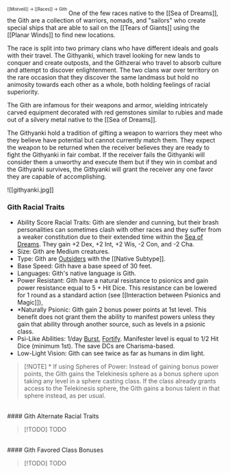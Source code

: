 <sup><sup>[[Mistveil]] → [[Races]] → Gith</sup></sup>
One of the few races native to the [[Sea of Dreams]], the Gith are a collection of warriors, nomads, and "sailors" who create special ships that are able to sail on the [[Tears of Giants]] using the [[Planar Winds]] to find new locations.

The race is split into two primary clans who have different ideals and goals with their travel. The Githyanki, which travel looking for new lands to conquer and create outposts, and the Githzerai who travel to absorb culture and attempt to discover enlightenment. The two clans war over territory on the rare occasion that they discover the same landmass but hold no animosity towards each other as a whole, both holding feelings of racial superiority.

The Gith are infamous for their weapons and armor, wielding intricately carved equipment decorated with red gemstones similar to rubies and made out of a silvery metal native to the [[Sea of Dreams]].

The Githyanki hold a tradition of gifting a weapon to warriors they meet who they believe have potential but cannot currently match them. They expect the weapon to be returned when the receiver believes they are ready to fight the Githyanki in fair combat. If the receiver fails the Githyanki will consider them a unworthy and execute them but if they win in combat and the Githyanki survives, the Githyanki will grant the receiver any one favor they are capable of accomplishing. 

![[githyanki.jpg]]

### Gith Racial Traits
- Ability Score Racial Traits: Gith are slender and cunning, but their brash personalities can sometimes clash with other races and they suffer from a weaker constitution due to their extended time within the [Sea of Dreams](https://mistveil.fandom.com/wiki/Sea_of_Dreams "Sea of Dreams"). They gain +2 Dex, +2 Int, +2 Wis, -2 Con, and -2 Cha.
- Size: Gith are Medium creatures.
- Type: Gith are [Outsiders](https://www.d20pfsrd.com/bestiary/rules-for-monsters/creature-types/#TOC-Outsider) with the [[Native Subtype]].
- Base Speed: Gith have a base speed of 30 feet.
- Languages: Gith's native language is Gith.
- Power Resistant: Gith have a natural resistance to psionics and gain power resistance equal to 5 + Hit Dice. This resistance can be lowered for 1 round as a standard action (see [[Interaction between Psionics and Magic]]),
- *Naturally Psionic: Gith gain 2 bonus power points at 1st level. This benefit does not grant them the ability to manifest powers unless they gain that ability through another source, such as levels in a psionic class.
- Psi-Like Abilities: 1/day [Burst](https://www.d20pfsrd.com/alternative-rule-systems/psionics-unleashed/psionic-powers/b/burst), [Fortify](https://www.d20pfsrd.com/alternative-rule-systems/psionics-unleashed/psionic-powers/f/fortify). Manifester level is equal to 1/2 Hit Dice (minimum 1st). The save DCs are Charisma-based.
- Low-Light Vision: Gith can see twice as far as humans in dim light.
> [!NOTE] \*
> If using Spheres of Power: Instead of gaining bonus power points, the Gith gains the Telekinesis sphere as a bonus sphere upon taking any level in a sphere casting class. If the class already grants access to the Telekinesis sphere, the Gith gains a bonus talent in that sphere instead, as per usual. 
<br>
#### Gith Alternate Racial Traits

> [!TODO] TODO
<br>
#### Gith Favored Class Bonuses

> [!TODO] TODO